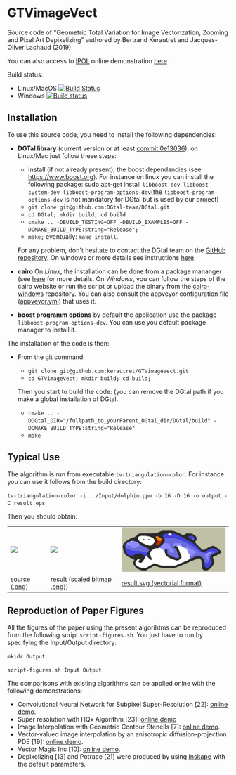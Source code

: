 # GTVimageVect
Source code of "Geometric Total Variation for Image Vectorization, Zooming and Pixel Art Depixelizing" authored by  Bertrand Kerautret and Jacques-Oliver Lachaud (2019)

You can also access to [IPOL](http://www.ipol.im) online demonstration [here](https://ipolcore.ipol.im/demo/clientApp/demo.html?id=77777000076)

Build status:
 - Linux/MacOS [![Build Status](https://travis-ci.org/kerautret/GTVimageVect.svg?branch=master)](https://travis-ci.org/kerautret/GTVimageVect)
 - Windows [![Build status](https://ci.appveyor.com/api/projects/status/i1crefqj9j1e3lw2?svg=true)](https://ci.appveyor.com/project/kerautret/gtvimagevect)

## Installation


To use this source code, you need to install the following dependencies:
   - **DGTal library** (current version or at least [commit 0e13036](https://github.com/DGtal-team/DGtal/commit/0e13036afedee920373a2460afd02e2a21660baa)), on Linux/Mac just follow these steps:
     - Install (if not already present), the boost dependancies (see https://www.boost.org).
     For instance on linux you can install the following package: sudo apt-get install `libboost-dev libboost-system-dev libboost-program-options-dev`(the `libboost-program-options-dev` is not mandatory for DGtal but is used by our project)
     - `git clone git@github.com:DGtal-team/DGtal.git`
     - `cd DGtal; mkdir build; cd build`
     - `cmake .. -DBUILD_TESTING=OFF -DBUILD_EXAMPLES=OFF -DCMAKE_BUILD_TYPE:string="Release";`
     - `make;` eventually:  `make install`.

     For any problem, don't hesitate to contact the DGtal team on the [GitHub repository](https://github.com/DGtal-team/DGtal).
     On windows or more details see instructions [here](https://dgtal-team.github.io/doc-nightly/moduleBuildDGtal.html).
   - **cairo**
      On *Linux*, the installation can be done from a package mananger (see [here](https://www.cairographics.org/download/) for more details.
      On *Windows*, you can follow the steps of the cairo website or run the script or upload the binary from the [cairo-windows](https://github.com/preshing/cairo-windows) repository. You can also consult the appveyor configuration file ([appveyor.yml](https://github.com/kerautret/GTVimageVect/blob/master/appveyor.yml)) that uses it.
   - **boost programm options** by default the application use the package `libboost-program-options-dev`. You can use you default package manager to install it.


The installation of the code is then:
   - From the git command:
     - `git clone git@github.com:kerautret/GTVimageVect.git`
     - `cd GTVimageVect; mkdir build; cd build;`

     Then you start to build the code: (you can remove the DGtal path if you make a global installation of DGtal.
     - `cmake .. -DDGtal_DIR="/fullpath_to_yourParent_DGtal_dir/DGtal/build" -DCMAKE_BUILD_TYPE:string="Release"`
     - `make`
     
## Typical Use
   The algorithm is run from executable `tv-triangulation-color`. For instance you can use it follows from the build directory:
   
   `tv-triangulation-color -i ../Input/dolphin.ppm -b 16 -D 16 -o output -C result.eps`
   
   Then you should obtain:
    <table>
    <tr><td><img width="300" src="https://user-images.githubusercontent.com/772865/62563570-931eb300-b883-11e9-8ee6-c6054d60040a.png"></td>
    <td>
     <img width="300" src="https://user-images.githubusercontent.com/772865/62563720-e85ac480-b883-11e9-982c-01e3dedc316b.png"></td><td><img width="300" src="tests/ex_results/result.svg"></td>
    </tr>
 <tr> <td> source (<a href="https://user-images.githubusercontent.com/772865/62563570-931eb300-b883-11e9-8ee6-c6054d60040a.png">.png</a>)</td> <td>result (<a href="https://user-images.githubusercontent.com/772865/62563720-e85ac480-b883-11e9-982c-01e3dedc316b.png">scaled bitmap .png</a>))</td><td><a href="tests/ex_results/result.svg">result.svg (vectorial format)</a></td> </tr>
</table>
                                           


## Reproduction of Paper Figures
All the figures of the paper using the present algorihtms can be reproduced from the following script `script-figures.sh`.
You just have to run by specifying the Input/Output directory:

 `mkidr Output`
 
 `script-figures.sh Input Output`
 
 The comparisons with existing algorithms can be applied onlne with the following demonstrations:
   - Convolutional Neural Network for Subpixel Super-Resolution [22]: [online demo](https://ipolcore.ipol.im/demo/clientApp/demo.html?id=77777000078).
   - Super resolution with HQx Algorithm [23]: [online demo](https://ipolcore.ipol.im/demo/clientApp/demo.html?id=77777000079)
   - Image Interpolation with Geometric Contour Stencils [7]: [online demo](http://demo.ipol.im/demo/g_interpolation_geometric_contour_stencils).
  - Vector-valued image interpolation by an anisotropic diffusion-projection PDE [19]: [online demo](http://demo.ipol.im/demo/g_roussos_diffusion_interpolation/).
  - Vector Magic Inc [10]: [online demo](http://vectormagic.com).
  - Depixelizing [13] and Potrace [21] were produced by using  [Inskape](https://inkscape.org/fr/) with the default parameters.
 


